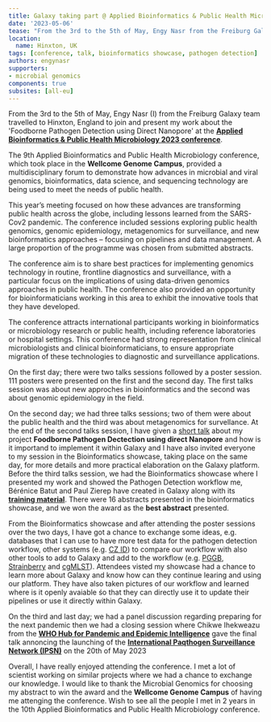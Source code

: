 ```yaml
---
title: Galaxy taking part @ Applied Bioinformatics & Public Health Microbiology 2023
date: '2023-05-06'
tease: "From the 3rd to the 5th of May, Engy Nasr from the Freiburg Galaxy team travelled to Hinxton, England to join and present her work at the Applied Bioinformatics & Public Health Microbiology 2023 conference"
location:
  name: Hinxton, UK
tags: [conference, talk, bioinformatics showcase, pathogen detection]
authors: engynasr
supporters:
- microbial genomics
components: true
subsites: [all-eu]
---
```


From the 3rd to the 5th of May, Engy Nasr (I) from the Freiburg Galaxy team travelled to Hinxton, England to join and present my work about the 'Foodborne Pathogen Detection using Direct Nanopore' at the [**Applied Bioinformatics & Public Health Microbiology 2023 conference**](https://coursesandconferences.wellcomeconnectingscience.org/event/applied-bioinformatics-public-health-microbiology-20230503/).

<twitter tweet="1653738329647595521"></twitter>
<twitter tweet="1654050208056049665"></twitter>

The 9th Applied Bioinformatics and Public Health Microbiology conference, which took place in the **Wellcome Genome Campus**, provided a multidisciplinary forum to demonstrate how advances in microbial and viral genomics, bioinformatics, data science, and sequencing technology are being used to meet the needs of public health.

This year’s meeting focused on how these advances are transforming public health across the globe, including lessons learned from the SARS-Cov2 pandemic. The conference included sessions exploring public health genomics, genomic epidemiology, metagenomics for surveillance, and new bioinformatics approaches – focusing on pipelines and data management. A large proportion of the programme was chosen from submitted abstracts.

The conference aim is to share best practices for implementing genomics technology in routine, frontline diagnostics and surveillance, with a particular focus on the implications of using data-driven genomics approaches in public health. The conference also provided an opportunity for bioinformaticians working in this area to exhibit the innovative tools that they have developed.

The conference attracts international participants working in bioinformatics or microbiology research or public health, including reference laboratories or hospital settings. This conference had strong representation from clinical microbiologists and clinical bioinformaticians, to ensure appropriate migration of these technologies to diagnostic and surveillance applications.

On the first day; there were two talks sessions followed by a poster session. 111 posters were presented on the first and the second day. The first talks session was about new approches in bioinformatics and the second was about genomic epidemiology in the field.

On the second day; we had three talks sessions; two of them were about the public health and the third was about metagenomics for survellance. At the end of the second talks session, I have given a [short talk](https://docs.google.com/presentation/d/1zlk3NsbmnzUx4HVXr7wifXHcF93u7DtKONfVluk4Y20/edit?usp=sharing) about my project **Foodborne Pathogen Dectection using direct Nanopore** and how is it importand to implement it within Galaxy and I have also invited everyone to my session in the Bioinformatics showcase, taking place on the same day, for more details and more practical elaboration on the Galaxy platform. Before the third talks session, we had the Bioinformatics showcase where I presented my work and showed the Pathogen Detection workflow me, Bérénice Batut and Paul Zierep have created in Galaxy along with its [**training material**](https://training.galaxyproject.org/training-material/topics/metagenomics/tutorials/pathogen-detection-from-nanopore-foodborne-data/tutorial.html). There were 16 abstracts presented in the bioinformatics showcase, and we won the award as the **best abstract** presented.

<twitter tweet="1654400374583746561"></twitter>

From the Bioinformatics showcase and after attending the poster sessions over the two days, I have got a chance to exchange some ideas, e.g. databases that I can use to have more test data for the pathogen detection workflow, other systems (e.g. [CZ ID](https://czid.org/)) to compare our workflow with also other tools to add to Galaxy and add to the workflow (e.g. [PGGB](https://github.com/pangenome/pggb), [Strainberry](https://github.com/rvicedomini/strainberry) and [cgMLST](https://github.com/aldertzomer/cgmlst)). Attendees visted my showcase had a chance to learn more about Galaxy and know how can they continue learing and using our platform. They have also taken pictures of our workflow and learned where is it openly avaiable śo that they can directly use it to update their pipelines or use it directly within Galaxy.

On the third and last day; we had a panel discussion regarding preparing for the next pandemic then we had a closing session where Chikwe Ihekweazu from the [**WHO Hub for Pandemic and Epidemic Intelligence**](https://pandemichub.who.int/) gave the final talk annoncing the launching of the [**International Paqthogen Surveillance Network (IPSN)**](file:///home/nasr/Downloads/9789240046979-eng-1.pdf) on the 20th of May 2023

<twitter tweet="1654485708378128388"></twitter>

Overall, I have really enjoyed attending the conference. I met a lot of scientist working on similar projects where we had a chance to exchange our knowledge. I would like to thank the Microbial Genomics for choosing my abstract to win the award and the **Wellcome Genome Campus** of having me attenging the conference. Wish to see all the people I met in 2 years in the 10th Applied Bioinformatics and Public Health Microbiology conference.
